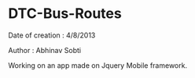 DTC-Bus-Routes
==============

Date of creation : 4/8/2013

Author : Abhinav Sobti

Working on an app made on Jquery Mobile framework.
